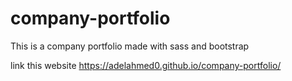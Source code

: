 # company-portfolio
This is a company portfolio made with sass and bootstrap


link this website 
https://adelahmed0.github.io/company-portfolio/

